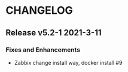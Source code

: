 # CHANGELOG

## Release v5.2-1 2021-3-11
### Fixes and Enhancements
- Zabbix change install way, docker install #9

